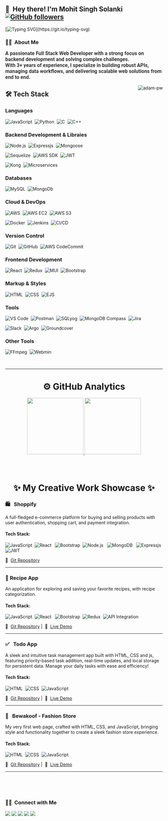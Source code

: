 ## 👋 &nbsp;Hey there! I'm Mohit Singh Solanki [![GitHub followers](https://img.shields.io/github/followers/MSinghSolanki.svg?style=social&label=Followers)](https://github.com/MSinghSolanki?tab=followers)

[![Typing SVG](https://readme-typing-svg.herokuapp.com?font=Roboto&weight=630&color=50C878&size=20&lines=Full+Stack+Web+Developer;Backend+API+Specialist;Cloud+Deployment+Expert;Passionate+Problem+Solver;Building+Scalable+Web+Solutions...)](https://git.io/typing-svg)

### 👨‍💻 &nbsp;About Me
<p style="font-family: 'Roboto', sans-serif; font-weight: bold; font-size: 16px; color: #333;">
  A passionate Full Stack Web Developer with a strong focus on backend development and solving complex challenges.
  <br>
  <strong>With 3+ years of experience</strong>,
  I specialize in building robust APIs, managing data workflows, and delivering scalable web solutions from end to end.
</p>


<p><img align="right" src="https://github.com/Adam-pw/Adam-pw/blob/main/animation_500_kxa883sd.gif" alt="adam-pw" /></p>

## 🛠️ **Tech Stack**

### **Languages**
![JavaScript](https://img.shields.io/badge/JavaScript-F7DF1E.svg?style=flat&logo=JavaScript&logoColor=black)&nbsp;
![Python](https://img.shields.io/badge/Python-3776AB?style=flat&logo=python&logoColor=white)&nbsp;
![C](https://img.shields.io/badge/C-00599C?style=flat&logo=c&logoColor=white)&nbsp;
![C++](https://img.shields.io/badge/C%2B%2B-00599C?style=flat&logo=cplusplus&logoColor=white)&nbsp;

### **Backend Development & Libraies**
![Node.js](https://img.shields.io/badge/-Node.js-05122A?style=flat&logo=node.js)&nbsp;
![Expressjs](https://img.shields.io/badge/-Expressjs-05122A?style=flat&logo=Express&Color=092E20)&nbsp;
![Mongoose](https://img.shields.io/badge/Mongoose-880000?style=flat&logo=mongoose&logoColor=white)&nbsp;

![Sequelize](https://img.shields.io/badge/Sequelize-52B0E7?style=flat&logo=sequelize&logoColor=white)&nbsp;
![AWS SDK](https://img.shields.io/badge/AWS_SDK-232F3E?style=flat&logo=amazonaws&logoColor=FF9900)&nbsp;
![JWT](https://img.shields.io/badge/JWT-000000?style=flat&logo=json-web-tokens&logoColor=white)&nbsp;

![Kong](https://img.shields.io/badge/Kong-00203F?style=flat&logo=kong&logoColor=white)&nbsp;
![Microservices](https://img.shields.io/badge/Microservices-FF6F00?style=flat&logo=microgenetics&logoColor=white)&nbsp;

### **Databases**
![MySQL](https://img.shields.io/badge/MySQL-4479A1.svg?style=flat&logo=MySQL&logoColor=white)&nbsp;
![MongoDb](https://img.shields.io/badge/MongoDb-47A248.svg?style=flat&logo=MongoDb&logoColor=white)&nbsp;

### **Cloud & DevOps**
![AWS](https://img.shields.io/badge/AWS-FF9900?style=flat&logo=amazonaws&logoColor=white)&nbsp;
![AWS EC2](https://img.shields.io/badge/AWS_EC2-FF9900?style=flat&logo=amazonec2&logoColor=white)&nbsp;
![AWS S3](https://img.shields.io/badge/AWS_S3-569A31?style=flat&logo=amazons3&logoColor=white)&nbsp;

![Docker](https://img.shields.io/badge/Docker-2496ED?style=flat&logo=docker&logoColor=white)&nbsp;
![Jenkins](https://img.shields.io/badge/Jenkins-D24939?style=flat&logo=jenkins&logoColor=white)&nbsp;
![CI/CD](https://img.shields.io/badge/CI%2FCD-239120?style=flat&logo=githubactions&logoColor=white)&nbsp;

### **Version Control**
![Git](https://img.shields.io/badge/Git-F05032?style=flat&logo=git&logoColor=white)&nbsp;
![GitHub](https://img.shields.io/badge/GitHub-181717?style=flat&logo=github&logoColor=white)&nbsp;
![AWS CodeCommit](https://img.shields.io/badge/AWS_CodeCommit-232F3E?style=flat&logo=aws&logoColor=FF9900)&nbsp;

### **Frontend Development**
![React](https://img.shields.io/badge/React-20232A?style=flat&logo=react&logoColor=61DAFB)&nbsp;
![Redux](https://img.shields.io/badge/Redux-764ABC?style=flat&logo=redux&logoColor=white)&nbsp;
![MUI](https://img.shields.io/badge/MUI-007FFF?style=flat&logo=mui&logoColor=white)&nbsp;
![Bootstrap](https://img.shields.io/badge/Bootstrap-7952B3?style=flat&logo=bootstrap&logoColor=white)&nbsp;

### **Markup & Styles**
![HTML](https://img.shields.io/badge/HTML5-E34F26?style=flat&logo=html5&logoColor=white)&nbsp;
![CSS](https://img.shields.io/badge/CSS3-1572B6?style=flat&logo=css3&logoColor=white)&nbsp;
![EJS](https://img.shields.io/badge/EJS-000000?style=flat&logo=ejs&logoColor=white)&nbsp;

### **Tools**
![VS Code](https://img.shields.io/badge/VS_Code-0078D4?style=flat&logo=visualstudiocode&logoColor=white)&nbsp;
![Postman](https://img.shields.io/badge/Postman-FF6C37?style=flat&logo=postman&logoColor=white)&nbsp;
![SQLyog](https://img.shields.io/badge/SQLyog-001F3D?style=flat&logo=sql&logoColor=white)&nbsp;
![MongoDB Compass](https://img.shields.io/badge/MongoDB_Compass-47A248?style=flat&logo=mongodb&logoColor=white)&nbsp;
![Jira](https://img.shields.io/badge/Jira-0052CC?style=flat&logo=jira&logoColor=white)&nbsp;

![Slack](https://img.shields.io/badge/Slack-4A154B?style=flat&logo=slack&logoColor=white)&nbsp;
![Argo](https://img.shields.io/badge/Argo-CD-0078D7?style=flat&logo=argo&logoColor=white)&nbsp;
![Groundcover](https://img.shields.io/badge/Groundcover-1A5BA8?style=flat&logo=data:image/png;base64,iVBORw0KGgoAAAANSUhEUgAAACAAAAAgCAYAAABzenr0AAABhklEQVR4nO3XPU7DQBgH8L+IkokVRbKEFMKa6AK8QFtoKKcgKIosheQFtQUUUiQBgkUjEHKGltbOwNWsxl5cEc8/H0FzszEwSDYPckHnbGDBliWic+CVxtEBRpmdR08+6cZhOHVSNAOYTS8CgLijAdYPczXZm7vmSb1TrUqr+FkVJv9Q/gCKT3YNwRtBVjvcyK80kVmkNkZq44RxDiwHwYwkN2MhmOcRfSeIf4alEsGAF0N9wWcM+dxxF9s5kaYniRMQQs5kiKmUwM23lEt5RDmcjSYiOQSZ5EhpmES1FKZCAuZMSoJ5kZFmIjsEmaRJmESZpEhRk4jjR5mSDMmjiM5XjXEecf2FVJin+FIC/1JW78EHnPkvvwhF+4nlfXn/YhKZAAAAAElFTkSuQmCC&logoColor=white)&nbsp;


### **Other Tools**
![FFmpeg](https://img.shields.io/badge/FFmpeg-FF6600?style=flat&logo=ffmpeg&logoColor=white)&nbsp;
![Webmin](https://img.shields.io/badge/Webmin-000000?style=flat&logo=webmin&logoColor=white)&nbsp;

<br>

---

<h1 align="center">⚙️ GitHub Analytics</h1>
<p align="center">
<a href="https://github.com/AVS1508">
  <img height="180em" src="https://github-readme-stats-eight-theta.vercel.app/api?username=sandeepKumarMurmu&show_icons=true&theme=algolia&include_all_commits=true&count_private=true"/>
  <img height="180em" src="https://github-readme-stats-eight-theta.vercel.app/api/top-langs/?username=sandeepKumarMurmu&layout=compact&langs_count=8&theme=algolia"/>
</a>
</p>

<br/>
<br/>

<h1 align="center">✨ My Creative Work Showcase ✨</h1> 

### 🛍️ &nbsp; **Shoppify**
A full-fledged e-commerce platform for buying and selling products with user authentication, shopping cart, and payment integration.
#### **Tech Stack:**
![JavaScript](https://img.shields.io/badge/JavaScript-F7DF1E?style=flat&logo=javascript&logoColor=black)&nbsp;
![React](https://img.shields.io/badge/React-20232A?style=flat&logo=react&logoColor=61DAFB) &nbsp; 
![Bootstrap](https://img.shields.io/badge/Bootstrap-7952B3?style=flat&logo=bootstrap&logoColor=white)&nbsp;
![Node.js](https://img.shields.io/badge/Node.js-339933?style=flat&logo=node.js&logoColor=white) &nbsp; 
![MongoDB](https://img.shields.io/badge/MongoDB-47A248?style=flat&logo=mongodb&logoColor=white) &nbsp; 
![Expressjs](https://img.shields.io/badge/-Expressjs-05122A?style=flat&logo=Express&Color=092E20)&nbsp;
![JWT](https://img.shields.io/badge/JWT-000000?style=flat&logo=json-web-tokens&logoColor=white)

📂&nbsp; <a href = "https://github.com/sandeepKumarMurmu/shoppify">Git Repository</a>

---
### 🍳 **Recipe App**
An application for exploring and saving your favorite recipes, with recipe categorization.

#### **Tech Stack:**
![JavaScript](https://img.shields.io/badge/JavaScript-F7DF1E?style=flat&logo=javascript&logoColor=black)&nbsp;
![React](https://img.shields.io/badge/React-20232A?style=flat&logo=react&logoColor=61DAFB) &nbsp; 
![Bootstrap](https://img.shields.io/badge/Bootstrap-7952B3?style=flat&logo=bootstrap&logoColor=white)&nbsp;
![Redux](https://img.shields.io/badge/Redux-764ABC?style=flat&logo=redux&logoColor=white)&nbsp;
![API Integration](https://img.shields.io/badge/API%20Integration-0078D7?style=flat&logo=api&logoColor=white)&nbsp;

📂&nbsp; <a href = "https://github.com/sandeepKumarMurmu/food_recipe/tree/main/recipe">Git Repository</a> | &nbsp;🚀  &nbsp;<a href="https://recipe-puce.vercel.app/">Live Demo</a> 

---
### ✅ &nbsp; **Todo App**
A sleek and intuitive task management app built with HTML, CSS and js, featuring priority-based task addition, real-time updates, and local storage for persistent data. Manage your daily tasks with ease and efficiency!
#### **Tech Stack:**
![HTML](https://img.shields.io/badge/HTML5-E34F26?style=flat&logo=html5&logoColor=white)&nbsp;
![CSS](https://img.shields.io/badge/CSS3-1572B6?style=flat&logo=css3&logoColor=white)&nbsp;
![JavaScript](https://img.shields.io/badge/JavaScript-F7DF1E?style=flat&logo=javascript&logoColor=black)&nbsp;

📂&nbsp; <a href = "https://github.com/sandeepKumarMurmu/todo">Git Repository</a> | &nbsp;🚀  &nbsp;<a href="https://todo-omega-two.vercel.app/">Live Demo</a> 

---
### 👕 &nbsp; **Bewakoof - Fashion Store**
My very first web page, crafted with HTML, CSS, and JavaScript, bringing style and functionality together to create a sleek fashion store experience. 

#### **Tech Stack:**
![HTML](https://img.shields.io/badge/HTML5-E34F26?style=flat&logo=html5&logoColor=white)&nbsp;
![CSS](https://img.shields.io/badge/CSS3-1572B6?style=flat&logo=css3&logoColor=white)&nbsp;
![JavaScript](https://img.shields.io/badge/JavaScript-F7DF1E?style=flat&logo=javascript&logoColor=black)&nbsp;

📂&nbsp; <a href = "https://github.com/reeteshin/bewakoof">Git Repository</a> | &nbsp;🚀  &nbsp;<a href="https://bewakoof-tawny.vercel.app/">Live Demo</a> 

---
<br/>
<br/>
<br/>

### 🤝🏻 &nbsp;Connect with Me

<p align="center">

<a href="https://www.linkedin.com/in/sandeep-kumar-murmu-0567181a9/"><img src="https://img.shields.io/badge/-Sandeep%20Kumar%20Murmu-0077B5?style=flat&logo=Linkedin&logoColor=white"/></a>
<a href="mailto:sandeep.16murmu@gmail.com"><img src="https://img.shields.io/badge/-sandeep.16murmu@gmail.com-D14836?style=flat&logo=Gmail&logoColor=white"/></a>
<a href="#"><img src="https://img.shields.io/badge/-S.K.Murmu-1769FF?style=flat&logo=Telegram&logoColor=white"/></a>
<a href="https://www.instagram.com/sandeep.16murmu/"><img src="https://img.shields.io/badge/-sandeep.16murmu-E4405F?style=flat&logo=Instagram&logoColor=white"/></a>
<a href="https://www.facebook.com/profile.php?id=100005318865729"><img src="https://img.shields.io/badge/-Sandeep%20Kumar%20Murmu-1877F2?style=flat&logo=Facebook&logoColor=white"/></a>


</p>
